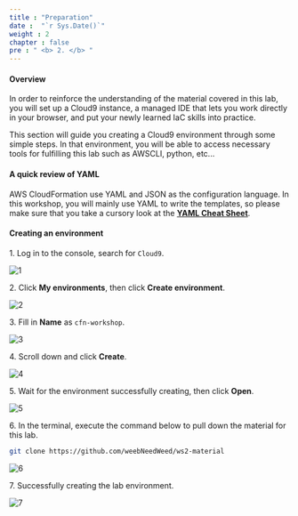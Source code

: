```yaml
---
title : "Preparation"
date :  "`r Sys.Date()`" 
weight : 2
chapter : false
pre : " <b> 2. </b> "
---
```


#### Overview

In order to reinforce the understanding of the material covered in this lab, you will set up a Cloud9 instance, a managed IDE that lets you work directly in your browser, and put your newly learned IaC skills into practice.

This section will guide you creating a Cloud9 environment through some simple steps. In that environment, you will be able to access necessary tools for fulfilling this lab such as AWSCLI, python, etc...

#### A quick review of YAML

AWS CloudFormation use YAML and JSON as the configuration language. In this workshop, you will mainly use YAML to write the templates, so please make sure that you take a cursory look at the **[YAML Cheat Sheet](https://quickref.me/yaml.html)**.

#### Creating an environment

1\. Log in to the console, search for ```Cloud9```.

![1](/images/2-Preparation/1.png)

2\. Click **My environments**, then click **Create environment**.

![2](/images/2-Preparation/2.png)

3\. Fill in **Name** as ```cfn-workshop```.

![3](/images/2-Preparation/3.png)

4\. Scroll down and click **Create**.

![4](/images/2-Preparation/4.png)

5\. Wait for the environment successfully creating, then click **Open**.

![5](/images/2-Preparation/5.png)

6\. In the terminal, execute the command below to pull down the material for this lab.

```bash
git clone https://github.com/weebNeedWeed/ws2-material
```

![6](/images/2-Preparation/6.png)

7\. Successfully creating the lab environment.

![7](/images/2-Preparation/7.png)
